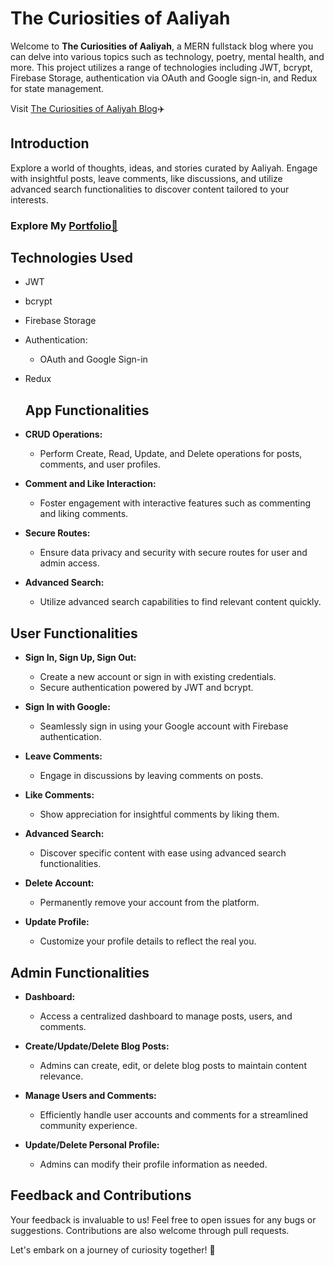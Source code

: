 # The Curiosities of Aaliyah

Welcome to **The Curiosities of Aaliyah**, a MERN fullstack blog where you can delve into various topics such as technology, poetry, mental health, and more. This project utilizes a range of technologies including JWT, bcrypt, Firebase Storage, authentication via OAuth and Google sign-in, and Redux for state management.

 Visit [The Curiosities of Aaliyah Blog](https://aaliyah-curiosities.onrender.com/)✈️

## Introduction

Explore a world of thoughts, ideas, and stories curated by Aaliyah. Engage with insightful posts, leave comments, like discussions, and utilize advanced search functionalities to discover content tailored to your interests.

### Explore My [Portfolio💙](https://aaliyahm-portfolio.netlify.app/)

## Technologies Used

- JWT
- bcrypt
- Firebase Storage
- Authentication:
  - OAuth and Google Sign-in
- Redux

  ## App Functionalities

- **CRUD Operations:**
  - Perform Create, Read, Update, and Delete operations for posts, comments, and user profiles.

- **Comment and Like Interaction:**
  - Foster engagement with interactive features such as commenting and liking comments.

- **Secure Routes:**
  - Ensure data privacy and security with secure routes for user and admin access.

- **Advanced Search:**
  - Utilize advanced search capabilities to find relevant content quickly.

## User Functionalities

- **Sign In, Sign Up, Sign Out:**
  - Create a new account or sign in with existing credentials.
  - Secure authentication powered by JWT and bcrypt.

- **Sign In with Google:**
  - Seamlessly sign in using your Google account with Firebase authentication.

- **Leave Comments:**
  - Engage in discussions by leaving comments on posts.

- **Like Comments:**
  - Show appreciation for insightful comments by liking them.

- **Advanced Search:**
  - Discover specific content with ease using advanced search functionalities.

- **Delete Account:**
  - Permanently remove your account from the platform.

- **Update Profile:**
  - Customize your profile details to reflect the real you.

## Admin Functionalities

- **Dashboard:**
  - Access a centralized dashboard to manage posts, users, and comments.

- **Create/Update/Delete Blog Posts:**
  - Admins can create, edit, or delete blog posts to maintain content relevance.

- **Manage Users and Comments:**
  - Efficiently handle user accounts and comments for a streamlined community experience.

- **Update/Delete Personal Profile:**
  - Admins can modify their profile information as needed.



## Feedback and Contributions

Your feedback is invaluable to us! Feel free to open issues for any bugs or suggestions. Contributions are also welcome through pull requests.

Let's embark on a journey of curiosity together! 🚀
